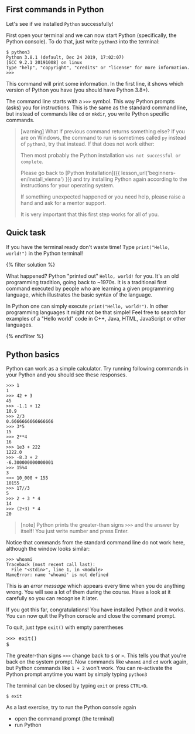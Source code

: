 ## First commands in Python

Let's see if we installed `Python` successfully!

First open your terminal and we can now start Python (specifically, the Python console).
To do that, just write `python3` into the terminal:

``` plain
$ python3
Python 3.8.1 (default, Dec 24 2019, 17:02:07) 
[GCC 9.2.1 20191008] on linux
Type "help", "copyright", "credits" or "license" for more information.
>>>
```

This command will print some information. In the first line, it shows which version of Python you have (you should have Python 3.8+).

The command line starts with a `>>>` symbol. This way Python prompts (asks) you for instructions. This is the same as the standard command line, but instead of commands like `cd` or `mkdir`, you write Python specific commands.

> [warning] What if previous command returns something else?
> If you are on Windows, the command to run is sometimes called `py` instead of `python3`, try that instead. If that does not work either:
> 
> Then most probably the Python installation `was not successful or complete`.
> 
> Please go back to [Python Installation]({{ lesson_url('beginners-en/install_vienna') }}) and try installing Python again according to the instructions for your operating system.
> 
> If something unexpected happened or you need help, please raise a hand and ask for a mentor support.
>
> It is very important that this first step works for all of you.

## Quick task 

If you have the terminal ready don't waste time! Type `print("Hello, world!")` in the Python terminal! 

{% filter solution %}

What happened? Python "printed out" `Hello, world!` for you. It's an old programming tradition, going back to ~1970s. It is a traditional first command executed by people who are learning a given programming language, which illustrates the basic syntax of the language.

In Python one can simply execute `print("Hello, world!")`. In other programming languages it might not be that simple! Feel free to search for examples of a "Hello world" code in C++, Java, HTML, JavaScript or other languages. 

{% endfilter %}

## Python basics

Python can work as a simple calculator. Try running following commands in your Python and you should see these responses.

```pycon
>>> 1
1
>>> 42 + 3
45
>>> -1.1 + 12
10.9
>>> 2/3
0.6666666666666666
>>> 3*5
15
>>> 2**4
16
>>> 1e3 + 222
1222.0
>>> -8.3 + 2
-6.300000000000001
>>> 15%4
3
>>> 10_000 + 155
10155
>>> 17//3
5
>>> 2 + 3 * 4
14
>>> (2+3) * 4
20
```

> [note]
> Python prints the greater-than signs `>>>` and the answer by itself!
> You just write number and press Enter.

Notice that commands from the standard command line do not work here, although the window looks similar:

```pycon
>>> whoami
Traceback (most recent call last):
  File "<stdin>", line 1, in <module>
NameError: name 'whoami' is not defined
```

This is an *error message* which appears every time when you do anything wrong. You will see a lot of them during the course. Have a look at it carefully so you can recognise it later.

If you got this far, congratulations! You have installed Python and it works. You can now quit the Python console and close the command prompt.

To quit, just type `exit()` with empty parentheses


<div class="highlight"><pre>
<span class="gp">&gt;&gt;&gt;</span> exit()
<span class="gp">$</span>
</pre></div>

The greater-than signs `>>>` change back to `$` or `>`. This tells you that you're back on the system prompt. Now commands like `whoami` and `cd` work again, but Python commands like `1 + 2` won't work. You can re-activate the Python prompt anytime you want by simply typing `python3`  


The terminal can be closed by typing `exit` or press `CTRL+D`.

```console
$ exit
```

As a last exercise, try to run the Python console again

- open the command prompt (the terminal)
- run Python
